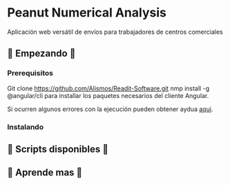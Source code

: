 # Peanut Numerical Analysis

Aplicación web versátil de envíos para trabajadores de centros comerciales

## 🚀 Empezando 🚀

### Prerequisitos
Git clone https://github.com/Alismos/Readit-Software.git
nmp install -g @angular/cli para installar los paquetes necesarios del cliente Angular.

Si ocurren algunos errores con la ejecución pueden obtener aydua [aqui](https://github.com/angular/angular-cli/issues/16868).
### Instalando

## 📜 Scripts disponibles 📜

## 📖 Aprende mas 📖
